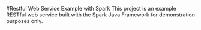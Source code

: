 #Restful Web Service Example with Spark
This project is an example RESTful web service built with the Spark Java Framework for demonstration purposes only. 
